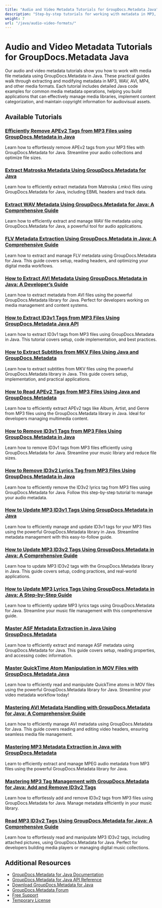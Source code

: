 ```yaml
---
title: "Audio and Video Metadata Tutorials for GroupDocs.Metadata Java"
description: "Step-by-step tutorials for working with metadata in MP3, WAV, AVI, MP4, and other media formats using GroupDocs.Metadata for Java."
weight: 7
url: "/java/audio-video-formats/"
---
```


# Audio and Video Metadata Tutorials for GroupDocs.Metadata Java

Our audio and video metadata tutorials show you how to work with media file metadata using GroupDocs.Metadata in Java. These practical guides walk through extracting and modifying metadata in MP3, WAV, AVI, MP4, and other media formats. Each tutorial includes detailed Java code examples for common media metadata operations, helping you build applications that can effectively manage media libraries, implement content categorization, and maintain copyright information for audiovisual assets.

## Available Tutorials

### [Efficiently Remove APEv2 Tags from MP3 Files using GroupDocs.Metadata in Java](./remove-apev2-tags-groupdocs-metadata-java/)
Learn how to effortlessly remove APEv2 tags from your MP3 files with GroupDocs.Metadata for Java. Streamline your audio collections and optimize file sizes.

### [Extract Matroska Metadata Using GroupDocs.Metadata for Java](./extract-matroska-metadata-groupdocs-java/)
Learn how to efficiently extract metadata from Matroska (.mkv) files using GroupDocs.Metadata for Java, including EBML headers and track data.

### [Extract WAV Metadata Using GroupDocs.Metadata for Java&#58; A Comprehensive Guide](./extract-wav-metadata-groupdocs-java/)
Learn how to efficiently extract and manage WAV file metadata using GroupDocs.Metadata for Java, a powerful tool for audio applications.

### [FLV Metadata Extraction Using GroupDocs.Metadata in Java&#58; A Comprehensive Guide](./flv-metadata-extraction-groupdocs-java/)
Learn how to extract and manage FLV metadata using GroupDocs.Metadata for Java. This guide covers setup, reading headers, and optimizing your digital media workflows.

### [How to Extract AVI Metadata Using GroupDocs.Metadata in Java&#58; A Developer’s Guide](./extract-avi-metadata-groupdocs-metadata-java/)
Learn how to extract metadata from AVI files using the powerful GroupDocs.Metadata library for Java. Perfect for developers working on media management and content systems.

### [How to Extract ID3v1 Tags from MP3 Files Using GroupDocs.Metadata Java API](./extract-id3v1-tags-mp3-groupdocs-metadata-java/)
Learn how to extract ID3v1 tags from MP3 files using GroupDocs.Metadata in Java. This tutorial covers setup, code implementation, and best practices.

### [How to Extract Subtitles from MKV Files Using Java and GroupDocs.Metadata](./extract-subtitles-mkv-files-java-groupdocs-metadata/)
Learn how to extract subtitles from MKV files using the powerful GroupDocs.Metadata library in Java. This guide covers setup, implementation, and practical applications.

### [How to Read APEv2 Tags from MP3 Files Using Java and GroupDocs.Metadata](./read-apev2-tags-mp3-java-groupdocs-metadata/)
Learn how to efficiently extract APEv2 tags like Album, Artist, and Genre from MP3 files using the GroupDocs.Metadata library in Java. Ideal for developers managing multimedia content.

### [How to Remove ID3v1 Tags from MP3 Files Using GroupDocs.Metadata in Java](./remove-id3v1-tags-groupdocs-metadata-java/)
Learn how to remove ID3v1 tags from MP3 files efficiently using GroupDocs.Metadata for Java. Streamline your music library and reduce file sizes.

### [How to Remove ID3v2 Lyrics Tag from MP3 Files Using GroupDocs.Metadata in Java](./remove-id3v2-lyrics-tag-groupdocs-metadata-java/)
Learn how to efficiently remove the ID3v2 lyrics tag from MP3 files using GroupDocs.Metadata for Java. Follow this step-by-step tutorial to manage your audio metadata.

### [How to Update MP3 ID3v1 Tags Using GroupDocs.Metadata in Java](./update-mp3-id3v1-tags-groupdocs-metadata-java/)
Learn how to efficiently manage and update ID3v1 tags for your MP3 files using the powerful GroupDocs.Metadata library in Java. Streamline metadata management with this easy-to-follow guide.

### [How to Update MP3 ID3v2 Tags Using GroupDocs.Metadata in Java&#58; A Comprehensive Guide](./update-mp3-id3v2-tags-groupdocs-metadata-java/)
Learn how to update MP3 ID3v2 tags with the GroupDocs.Metadata library in Java. This guide covers setup, coding practices, and real-world applications.

### [How to Update MP3 Lyrics Tags Using GroupDocs.Metadata in Java&#58; A Step-by-Step Guide](./update-mp3-lyrics-tags-groupdocs-metadata-java-guide/)
Learn how to efficiently update MP3 lyrics tags using GroupDocs.Metadata for Java. Streamline your music file management with this comprehensive guide.

### [Master ASF Metadata Extraction in Java Using GroupDocs.Metadata](./master-asf-metadata-extraction-groupdocs-java/)
Learn how to efficiently extract and manage ASF metadata using GroupDocs.Metadata for Java. This guide covers setup, reading properties, and accessing codec information.

### [Master QuickTime Atom Manipulation in MOV Files with GroupDocs.Metadata Java](./groupdocs-metadata-java-quicktime-atoms-mov/)
Learn how to efficiently read and manipulate QuickTime atoms in MOV files using the powerful GroupDocs.Metadata library for Java. Streamline your video metadata workflow today!

### [Mastering AVI Metadata Handling with GroupDocs.Metadata for Java&#58; A Comprehensive Guide](./mastering-avi-metadata-handling-groupdocs-java/)
Learn how to efficiently manage AVI metadata using GroupDocs.Metadata for Java. This guide covers reading and editing video headers, ensuring seamless media file management.

### [Mastering MP3 Metadata Extraction in Java with GroupDocs.Metadata](./read-mp3-metadata-groupdocs-metadata-java/)
Learn to efficiently extract and manage MPEG audio metadata from MP3 files using the powerful GroupDocs.Metadata library for Java.

### [Mastering MP3 Tag Management with GroupDocs.Metadata for Java&#58; Add and Remove ID3v2 Tags](./mastering-mp3-tag-management-groupdocs-metadata-java/)
Learn how to effortlessly add and remove ID3v2 tags from MP3 files using GroupDocs.Metadata for Java. Manage metadata efficiently in your music library.

### [Read MP3 ID3v2 Tags Using GroupDocs.Metadata for Java&#58; A Comprehensive Guide](./read-id3v2-tags-groupdocs-metadata-java/)
Learn how to effortlessly read and manipulate MP3 ID3v2 tags, including attached pictures, using GroupDocs.Metadata for Java. Perfect for developers building media players or managing digital music collections.

## Additional Resources

- [GroupDocs.Metadata for Java Documentation](https://docs.groupdocs.com/metadata/java/)
- [GroupDocs.Metadata for Java API Reference](https://reference.groupdocs.com/metadata/java/)
- [Download GroupDocs.Metadata for Java](https://releases.groupdocs.com/metadata/java/)
- [GroupDocs.Metadata Forum](https://forum.groupdocs.com/c/metadata)
- [Free Support](https://forum.groupdocs.com/)
- [Temporary License](https://purchase.groupdocs.com/temporary-license/)
